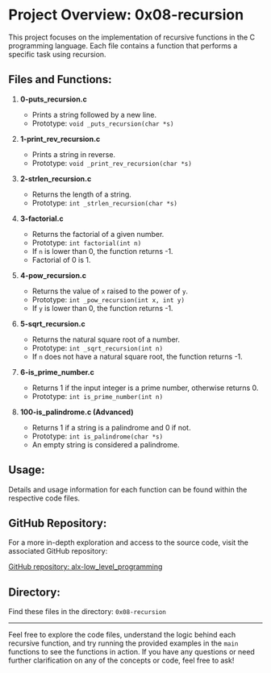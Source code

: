 # Project Overview: 0x08-recursion

This project focuses on the implementation of recursive functions in the C programming language. Each file contains a function that performs a specific task using recursion.

## Files and Functions:

1. **0-puts_recursion.c**
   - Prints a string followed by a new line.
   - Prototype: `void _puts_recursion(char *s)`

2. **1-print_rev_recursion.c**
   - Prints a string in reverse.
   - Prototype: `void _print_rev_recursion(char *s)`

3. **2-strlen_recursion.c**
   - Returns the length of a string.
   - Prototype: `int _strlen_recursion(char *s)`

4. **3-factorial.c**
   - Returns the factorial of a given number.
   - Prototype: `int factorial(int n)`
   - If `n` is lower than 0, the function returns -1.
   - Factorial of 0 is 1.

5. **4-pow_recursion.c**
   - Returns the value of `x` raised to the power of `y`.
   - Prototype: `int _pow_recursion(int x, int y)`
   - If `y` is lower than 0, the function returns -1.

6. **5-sqrt_recursion.c**
   - Returns the natural square root of a number.
   - Prototype: `int _sqrt_recursion(int n)`
   - If `n` does not have a natural square root, the function returns -1.

7. **6-is_prime_number.c**
   - Returns 1 if the input integer is a prime number, otherwise returns 0.
   - Prototype: `int is_prime_number(int n)`

8. **100-is_palindrome.c (Advanced)**
   - Returns 1 if a string is a palindrome and 0 if not.
   - Prototype: `int is_palindrome(char *s)`
   - An empty string is considered a palindrome.

## Usage: 
Details and usage information for each function can be found within the respective code files.

## GitHub Repository:
For a more in-depth exploration and access to the source code, visit the associated GitHub repository:

[GitHub repository: alx-low_level_programming](https://github.com/LawsonLawson/alx-low_level_programming)

## Directory:
Find these files in the directory: `0x08-recursion`

---

Feel free to explore the code files, understand the logic behind each recursive function, and try running the provided examples in the `main` functions to see the functions in action. If you have any questions or need further clarification on any of the concepts or code, feel free to ask!

